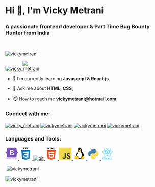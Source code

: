 <h1>Hi 👋, I'm Vicky Metrani</h1>
<h3>A passionate frontend developer & Part Time Bug Bounty Hunter from India</h3>
<br>
<p align="left"> <img src="https://komarev.com/ghpvc/?username=vickymetrani&label=Profile%20views&color=0e75b6&style=flat" alt="vickymetrani" /> </p>
<img align="right" width="450" src=https://camo.githubusercontent.com/5ddf73ad3a205111cf8c686f687fc216c2946a75005718c8da5b837ad9de78c9/68747470733a2f2f7468756d62732e6766796361742e636f6d2f4576696c4e657874446576696c666973682d736d616c6c2e676966 />

<p align="left"> <a href="https://twitter.com/vicky_metrani" target="blank"><img src="https://img.shields.io/twitter/follow/vicky_metrani?logo=twitter&style=for-the-badge" alt="vicky_metrani" /></a> </p>



- 🌱 I’m currently learning **Javascript & React.js**

- 💬 Ask me about **HTML, CSS,**

- 📫 How to reach me **vickymetrani@hotmail.com**

<h3 align="left">Connect with me:</h3>
<p align="left">
<a href="https://twitter.com/vicky_metrani" target="blank"><img align="center" src="https://raw.githubusercontent.com/rahuldkjain/github-profile-readme-generator/master/src/images/icons/Social/twitter.svg" alt="vicky_metrani" height="30" width="40" /></a>
<a href="https://linkedin.com/in/vickymetrani" target="blank"><img align="center" src="https://raw.githubusercontent.com/rahuldkjain/github-profile-readme-generator/master/src/images/icons/Social/linked-in-alt.svg" alt="vickymetrani" height="30" width="40" /></a>
<a href="https://instagram.com/vickymetrani" target="blank"><img align="center" src="https://raw.githubusercontent.com/rahuldkjain/github-profile-readme-generator/master/src/images/icons/Social/instagram.svg" alt="vickymetrani" height="30" width="40" /></a>
<a href="https://auth.geeksforgeeks.org/user/vickymetrani" target="blank"><img align="center" src="https://raw.githubusercontent.com/rahuldkjain/github-profile-readme-generator/master/src/images/icons/Social/geeks-for-geeks.svg" alt="vickymetrani" height="30" width="40" /></a>
</p>

<h3 align="left">Languages and Tools:</h3>
<p align="left"> <a href="https://getbootstrap.com" target="_blank" rel="noreferrer"> <img src="https://raw.githubusercontent.com/devicons/devicon/master/icons/bootstrap/bootstrap-plain-wordmark.svg" alt="bootstrap" width="40" height="40"/> </a> <a href="https://www.w3schools.com/css/" target="_blank" rel="noreferrer"> <img src="https://raw.githubusercontent.com/devicons/devicon/master/icons/css3/css3-original-wordmark.svg" alt="css3" width="40" height="40"/> </a> <a href="https://git-scm.com/" target="_blank" rel="noreferrer"> <img src="https://www.vectorlogo.zone/logos/git-scm/git-scm-icon.svg" alt="git" width="40" height="40"/> </a> <a href="https://www.w3.org/html/" target="_blank" rel="noreferrer"> <img src="https://raw.githubusercontent.com/devicons/devicon/master/icons/html5/html5-original-wordmark.svg" alt="html5" width="40" height="40"/> </a> <a href="https://developer.mozilla.org/en-US/docs/Web/JavaScript" target="_blank" rel="noreferrer"> <img src="https://raw.githubusercontent.com/devicons/devicon/master/icons/javascript/javascript-original.svg" alt="javascript" width="40" height="40"/> </a> <a href="https://www.linux.org/" target="_blank" rel="noreferrer"> <img src="https://raw.githubusercontent.com/devicons/devicon/master/icons/linux/linux-original.svg" alt="linux" width="40" height="40"/> </a> <a href="https://www.python.org" target="_blank" rel="noreferrer"> <img src="https://raw.githubusercontent.com/devicons/devicon/master/icons/python/python-original.svg" alt="python" width="40" height="40"/> </a> <a href="https://reactjs.org/" target="_blank" rel="noreferrer"> <img src="https://raw.githubusercontent.com/devicons/devicon/master/icons/react/react-original-wordmark.svg" alt="react" width="40" height="40"/> </a> </p>

<p>&nbsp;<img align="center" src="https://github-readme-stats.vercel.app/api?username=vickymetrani&show_icons=true&locale=en" alt="vickymetrani" /></p>

<p><img align="center" src="https://github-readme-streak-stats.herokuapp.com/?user=vickymetrani&" alt="vickymetrani" /></p>
